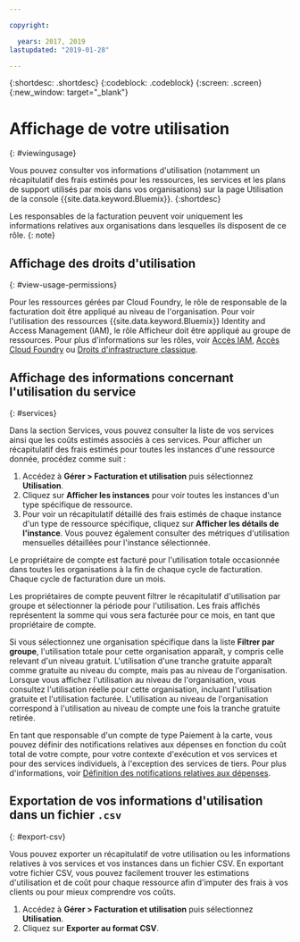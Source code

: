 ```yaml
---

copyright:

  years: 2017, 2019
lastupdated: "2019-01-28"

---
```


{:shortdesc: .shortdesc}
{:codeblock: .codeblock}
{:screen: .screen}
{:new_window: target="_blank"}


# Affichage de votre utilisation
{: #viewingusage}

Vous pouvez consulter vos informations d'utilisation (notamment un récapitulatif des frais estimés pour les ressources, les services et les plans de support utilisés par mois dans vos organisations) sur la page Utilisation de la console {{site.data.keyword.Bluemix}}.
{:shortdesc}

Les responsables de la facturation peuvent voir uniquement les informations relatives aux organisations dans lesquelles ils disposent de ce rôle.
{: note}


## Affichage des droits d'utilisation
{: #view-usage-permissions}

Pour les ressources gérées par Cloud Foundry, le rôle de responsable de la facturation doit être appliqué au niveau de l'organisation. Pour voir l'utilisation des ressources {{site.data.keyword.Bluemix}} Identity and Access Management (IAM), le rôle Afficheur doit être appliqué au groupe de ressources. Pour plus d'informations sur les rôles, voir [Accès IAM](/docs/iam?topic=iam-userroles), [Accès Cloud Foundry](/docs/iam?topic=iam-cfaccess) ou [Droits d'infrastructure classique](/docs/iam?topic=iam-infrapermission).

## Affichage des informations concernant l'utilisation du service
{: #services}

Dans la section Services, vous pouvez consulter la liste de vos services ainsi que les coûts estimés associés à ces services. Pour afficher un récapitulatif des frais estimés pour toutes les instances d'une ressource donnée, procédez comme suit :

1. Accédez à **Gérer > Facturation et utilisation** puis sélectionnez **Utilisation**.
2. Cliquez sur **Afficher les instances** pour voir toutes les instances d'un type spécifique de ressource.  
3. Pour voir un récapitulatif détaillé des frais estimés de chaque instance d'un type de ressource spécifique, cliquez sur **Afficher les détails de l'instance**. Vous pouvez également consulter des métriques d'utilisation mensuelles détaillées pour l'instance sélectionnée.

Le propriétaire de compte est facturé pour l'utilisation totale occasionnée dans toutes les organisations à la fin de chaque cycle de
facturation. Chaque
cycle de facturation dure un mois.

Les propriétaires de compte peuvent filtrer le récapitulatif d'utilisation par groupe et sélectionner la période pour l'utilisation. Les frais affichés représentent la somme qui vous sera facturée pour ce mois, en tant que propriétaire de compte.

Si vous sélectionnez une organisation spécifique dans la liste **Filtrer par groupe**, l'utilisation totale pour cette organisation apparaît, y compris celle relevant d'un niveau gratuit. L'utilisation d'une tranche gratuite apparaît comme gratuite au niveau du compte, mais pas au niveau de l'organisation. Lorsque vous affichez l'utilisation au niveau de l'organisation, vous consultez l'utilisation réelle pour cette organisation, incluant l'utilisation gratuite et l'utilisation facturée. L'utilisation au niveau de l'organisation correspond à l'utilisation au niveau de compte une fois la
tranche gratuite retirée.

En tant que responsable d'un compte de type Paiement à la carte, vous pouvez définir des notifications relatives aux dépenses en fonction du coût total de votre compte, pour votre contexte d'exécution et vos services et pour des services individuels, à l'exception des services de tiers. Pour plus d'informations, voir [Définition des notifications relatives aux dépenses](/docs/billing-usage?topic=billing-usage-spending).

## Exportation de vos informations d'utilisation dans un fichier `.csv`
{: #export-csv}

Vous pouvez exporter un récapitulatif de votre utilisation ou les informations relatives à vos services et vos instances dans un fichier CSV. En exportant votre fichier CSV, vous pouvez facilement trouver les estimations d'utilisation et de coût pour chaque ressource afin d'imputer des frais à vos clients ou pour mieux comprendre vos coûts.

1. Accédez à **Gérer > Facturation et utilisation** puis sélectionnez **Utilisation**.
2. Cliquez sur **Exporter au format CSV**.  
